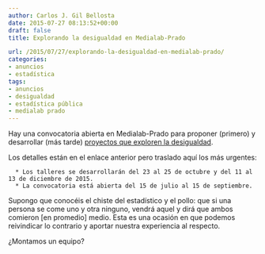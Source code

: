 ```yaml
---
author: Carlos J. Gil Bellosta
date: 2015-07-27 08:13:52+00:00
draft: false
title: Explorando la desigualdad en Medialab-Prado

url: /2015/07/27/explorando-la-desigualdad-en-medialab-prado/
categories:
- anuncios
- estadística
tags:
- anuncios
- desigualdad
- estadística pública
- medialab prado
---
```


Hay una convocatoria abierta en Medialab-Prado para proponer (primero) y desarrollar (más tarde) [proyectos que exploren la desigualdad](http://medialab-prado.es/article/convocatoria-explorando-desigualdad).

Los detalles están en el enlace anterior pero traslado aquí los más urgentes:



	  * Los talleres se desarrollarán del 23 al 25 de octubre y del 11 al 13 de diciembre de 2015.
	  * La convocatoria está abierta del 15 de julio al 15 de septiembre.


Supongo que conocéis el chiste del estadístico y el pollo: que si una persona se come uno y otra ninguno, vendrá aquel y dirá que ambos comieron [en promedio] medio. Esta es una ocasión en que podemos reivindicar lo contrario y aportar nuestra experiencia al respecto.

¿Montamos un equipo?


